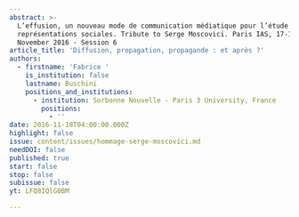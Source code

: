 ```yaml
---
abstract: >-
  L’effusion, un nouveau mode de communication médiatique pour l’étude des
  représentations sociales. Tribute to Serge Moscovici. Paris IAS, 17-18
  November 2016 - Session 6
article_title: 'Diffusion, propagation, propagande : et après ?'
authors:
  - firstname: 'Fabrice '
    is_institution: false
    lastname: Buschini
    positions_and_institutions:
      - institution: Sorbonne Nouvelle - Paris 3 University, France
        positions:
          - ''
date: 2016-11-18T04:00:00.000Z
highlight: false
issue: content/issues/hommage-serge-moscovici.md
needDOI: false
published: true
start: false
stop: false
subissue: false
yt: LFQ8IQlG0BM

---
```

<Youtube yt="LFQ8IQlG0BM" caption="Diffusion, propagation, propagande : et après ?" start="false" stop="false"></Youtube>
